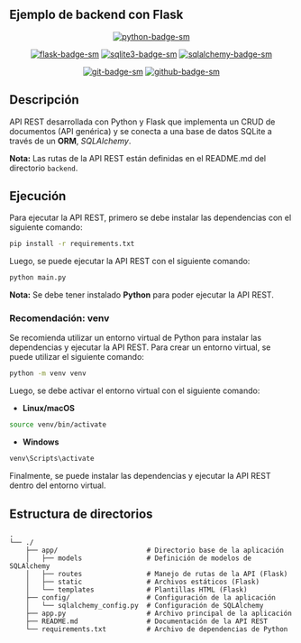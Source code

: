## Ejemplo de backend con Flask

<div align="center">

[![python-badge-sm]][python-web]

[![flask-badge-sm]][flask-web] [![sqlite3-badge-sm]][sqlite3-web] [![sqlalchemy-badge-sm]][sqlalchemy-web] 

[![git-badge-sm]][git-web] [![github-badge-sm]][github-web]

</div>

## Descripción

API REST desarrollada con Python y Flask que implementa un CRUD de documentos (API genérica) y se conecta a una base de datos SQLite a través de un **ORM**, *SQLAlchemy*.

**Nota:** Las rutas de la API REST están definidas en el README.md del directorio `backend`.

## Ejecución

Para ejecutar la API REST, primero se debe instalar las dependencias con el siguiente comando:

```bash
pip install -r requirements.txt
```

Luego, se puede ejecutar la API REST con el siguiente comando:

```bash
python main.py
```

**Nota:** Se debe tener instalado **Python** para poder ejecutar la API REST.

### Recomendación: venv

Se recomienda utilizar un entorno virtual de Python para instalar las dependencias y ejecutar la API REST. Para crear un entorno virtual, se puede utilizar el siguiente comando:

```bash
python -m venv venv
```

Luego, se debe activar el entorno virtual con el siguiente comando:

- **Linux/macOS**

```bash
source venv/bin/activate
```

- **Windows**

```bash
venv\Scripts\activate
```

Finalmente, se puede instalar las dependencias y ejecutar la API REST dentro del entorno virtual.

## Estructura de directorios

```
.
└── ./
    ├── app/                      # Directorio base de la aplicación
    │   ├── models                # Definición de modelos de SQLAlchemy
    │   ├── routes                # Manejo de rutas de la API (Flask)
    │   ├── static                # Archivos estáticos (Flask)
    │   └── templates             # Plantillas HTML (Flask)
    ├── config/                   # Configuración de la aplicación
    │   └── sqlalchemy_config.py  # Configuración de SQLAlchemy
    ├── app.py                    # Archivo principal de la aplicación
    ├── README.md                 # Documentación de la API REST
    └── requirements.txt          # Archivo de dependencias de Python
```

[ts-badge-sm]: https://img.shields.io/badge/TypeScript-3178C6?logo=typescript&logoColor=fff&style=flat
[ts-web]: https://www.typescriptlang.org/
[nodejs-badge-sm]: https://img.shields.io/badge/Node.js-339933?logo=node.js&logoColor=fff&style=flat
[nodejs-web]: https://nodejs.org/
[express-badge-sm]: https://img.shields.io/badge/Express.js-000000?logo=express&logoColor=fff&style=flat
[express-web]: https://expressjs.com/
[git-badge-sm]: https://img.shields.io/badge/Git-F05032?logo=git&logoColor=fff&style=flat
[git-web]: https://git-scm.com/
[github-badge-sm]: https://img.shields.io/badge/GitHub-181717?logo=github&logoColor=fff&style=flat
[github-web]: https://github.com
[npm-badge-sm]: https://img.shields.io/badge/npm-CB3837?logo=npm&logoColor=fff&style=flat
[npm-web]: https://www.npmjs.com/
[yarn-badge-sm]: https://img.shields.io/badge/Yarn-2C8EBB?logo=yarn&logoColor=fff&style=flat
[yarn-web]: https://yarnpkg.com/
[vscode-badge-sm]: https://img.shields.io/badge/Visual_Studio_Code-007ACC?logo=visual-studio-code&logoColor=fff&style=flat
[vscode-web]: https://code.visualstudio.com/
[ionic-badge-sm]: https://img.shields.io/badge/Ionic-3880FF?logo=ionic&logoColor=fff&style=flat
[ionic-web]: https://ionicframework.com/
[ios-development-badge-sm]: https://img.shields.io/badge/iOS_Development-000000?logo=ios&logoColor=fff&style=flat
[ios-development-web]: https://developer.apple.com/ios/
[android-development-badge-sm]: https://img.shields.io/badge/Android_Development-3DDC84?logo=android&logoColor=fff&style=flat
[android-development-web]: https://developer.android.com/
[sqlite3-badge-sm]: https://img.shields.io/badge/SQLite-003B57?logo=sqlite&logoColor=fff&style=flat
[sqlite3-web]: https://www.sqlite.org/index.html
[typeorm-badge-sm]: https://img.shields.io/badge/TypeORM-F37626?logo=typeorm&logoColor=fff&style=flat
[typeorm-web]: https://typeorm.io/
[sqlalchemy-badge-sm]: https://img.shields.io/badge/SQLAlchemy-333?logo=sqlalchemy&logoColor=fff&style=flat
[sqlalchemy-web]: https://www.sqlalchemy.org/
[flask-badge-sm]: https://img.shields.io/badge/Flask-000?logo=flask&logoColor=fff&style=flat
[flask-web]: https://flask.palletsprojects.com/
[python-badge-sm]: https://img.shields.io/badge/Python-3776AB?logo=python&logoColor=fff&style=flat
[python-web]: https://www.python.org/
